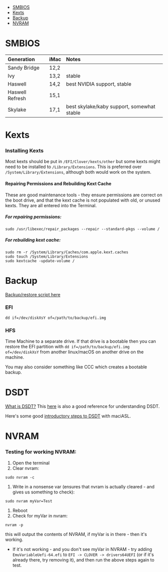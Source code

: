 - [SMBIOS](#smbios)
- [Kexts](#kexts)
- [Backup](#backup)
- [NVRAM](#nvram)

# SMBIOS

Generation | iMac | Notes
:----|:----|:----
Sandy Bridge | 12,2 |
Ivy | 13,2 | stable
Haswell | 14,2 | best NVIDIA support, stable
Haswell Refresh | 15,1 |
Skylake | 17,1 | best skylake/kaby support, somewhat stable

# Kexts

### Installing Kexts
Most kexts should be put in `/EFI/Clover/kexts/other` but some kexts might need to be installed to `/Library/Extensions`. This is preferred over `/System/Library/Extensions`, although both would work on the system.

#### Repairing Permissions and Rebuilding Kext Cache
These are good maintenance tools - they ensure permissions are correct on the boot drive, and that the kext cache is not populated with old, or unused kexts. They are all entered into the Terminal.
##### For repairing permissions:
```
sudo /usr/libexec/repair_packages --repair --standard-pkgs --volume /
```

##### For rebuilding kext cache:
```
sudo rm -r /System/Library/Caches/com.apple.kext.caches
sudo touch /System/Library/Extensions
sudo kextcache -update-volume /
```

# Backup
[Backup/restore script here](https://github.com/corpnewt/EFI-Backup-Restore)

### EFI
```
dd if=/dev/diskXsY of=/path/to/backup/efi.img
```

### HFS
Time Machine to a separate drive. If that drive is a bootable then you can restore the EFI partition with `dd if=/path/to/backup/efi.img of=/dev/diskXsY` from another linux/macOS on another drive on the machine.

You may also consider something like CCC which creates a bootable backup.


# DSDT
[What is DSDT?](http://wiki.osx86project.org/wiki/index.php/DSDT) This [here](https://clover-wiki.zetam.org/Fixing-DSDT) is also a good reference for understanding DSDT.

Here's some good [introductory steps to DSDT](http://www.macbreaker.com/2014/03/how-to-edit-your-own-dsdt-with-maciasl.html) with maciASL.


# NVRAM

### Testing for working NVRAM:
1. Open the terminal
1. Clear nvram:
```
sudo nvram -c
```
1. Write in a nonsense var (ensures that nvram is actually cleared - and gives us something to check):
```
sudo nvram myVar=Test
```
1. Reboot
1. Check for myVar in nvram:
```
nvram -p
```
this will output the contents of NVRAM, if myVar is in there - then it's working.
  - If it's not working - and you don't see myVar in NVRAM - try adding `EmuVariableUefi-64.efi` to `EFI -> CLOVER -> drivers64UEFI` (or if it's already there, try removing it), and then run the above steps again to test.
